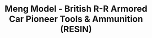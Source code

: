 ---
layout: product
title: "Meng Model - British R-R Armored Car Pioneer Tools & Ammunition (RESIN)"
price: "TBA" 
desc: "N/A"
img_path: "/assets/img/MMSPS067.jpg"
brand: "N/A"
available: false
special_offer: false
new: false
soon: false
cat: "010000"
subcat: "011000"
subsubcat: "0N/A"
sifra: "MMSPS067"
---